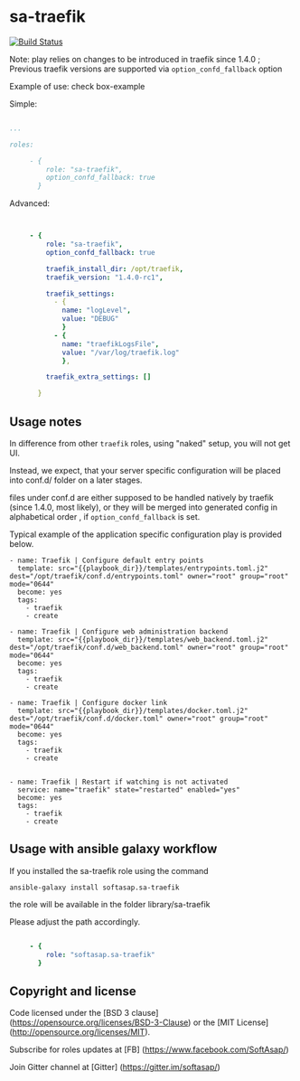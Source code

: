 sa-traefik
===========
[![Build Status](https://travis-ci.org/softasap/sa-traefik.svg?branch=master)](https://travis-ci.org/softasap/sa-traefik)

Note: play relies on changes to be introduced in traefik since 1.4.0 ;
Previous traefik versions are supported via `option_confd_fallback` option

Example of use: check box-example

Simple:

```YAML

...

roles:

     - {
         role: "sa-traefik",
         option_confd_fallback: true
       }

```


Advanced:


```YAML


     - {
         role: "sa-traefik",
         option_confd_fallback: true

         traefik_install_dir: /opt/traefik,
         traefik_version: "1.4.0-rc1",

         traefik_settings:
           - {
             name: "logLevel",
             value: "DEBUG"
             }
           - {
             name: "traefikLogsFile",
             value: "/var/log/traefik.log"
             },

         traefik_extra_settings: []

       }

```

Usage notes
-----------

In difference from other `traefik` roles, using "naked" setup, you will not get UI.

Instead, we expect, that your server specific configuration will be placed into conf.d/ folder
on a later stages.

files under conf.d are either supposed to be handled natively by traefik (since 1.4.0, most likely),
or they will be merged into generated config in alphabetical order , if `option_confd_fallback` is set.

Typical example of the application specific configuration play is provided below.

```
- name: Traefik | Configure default entry points
  template: src="{{playbook_dir}}/templates/entrypoints.toml.j2" dest="/opt/traefik/conf.d/entrypoints.toml" owner="root" group="root" mode="0644"
  become: yes
  tags:
    - traefik
    - create

- name: Traefik | Configure web administration backend
  template: src="{{playbook_dir}}/templates/web_backend.toml.j2" dest="/opt/traefik/conf.d/web_backend.toml" owner="root" group="root" mode="0644"
  become: yes
  tags:
    - traefik
    - create

- name: Traefik | Configure docker link
  template: src="{{playbook_dir}}/templates/docker.toml.j2" dest="/opt/traefik/conf.d/docker.toml" owner="root" group="root" mode="0644"
  become: yes
  tags:
    - traefik
    - create


- name: Traefik | Restart if watching is not activated
  service: name="traefik" state="restarted" enabled="yes"
  become: yes
  tags:
    - traefik
    - create
```


Usage with ansible galaxy workflow
----------------------------------

If you installed the sa-traefik  role using the command


`
   ansible-galaxy install softasap.sa-traefik
`

the role will be available in the folder library/sa-traefik

Please adjust the path accordingly.

```YAML

     - {
         role: "softasap.sa-traefik"
       }

```



Copyright and license
---------------------

Code licensed under the [BSD 3 clause] (https://opensource.org/licenses/BSD-3-Clause) or the [MIT License] (http://opensource.org/licenses/MIT).

Subscribe for roles updates at [FB] (https://www.facebook.com/SoftAsap/)

Join Gitter channel at [Gitter] (https://gitter.im/softasap/)
